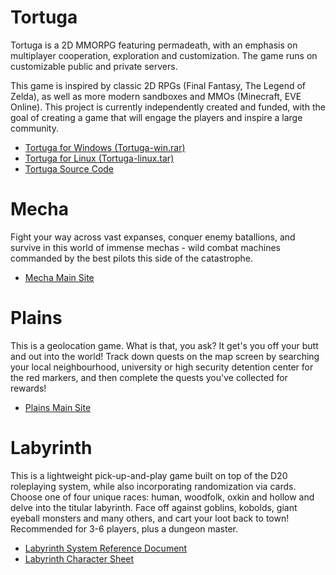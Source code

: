 Tortuga
===

Tortuga is a 2D MMORPG featuring permadeath, with an emphasis on multiplayer cooperation, exploration and customization. The game runs on customizable public and private servers.

This game is inspired by classic 2D RPGs (Final Fantasy, The Legend of Zelda), as well as more modern sandboxes and MMOs (Minecraft, EVE Online). This project is currently independently created and funded, with the goal of creating a game that will engage the players and inspire a large community.

* [Tortuga for Windows (Tortuga-win.rar)](dl/Tortuga-win.rar)
* [Tortuga for Linux (Tortuga-linux.tar)](dl/Tortuga-linux.tar)
* [Tortuga Source Code](https://github.com/Ratstail91/Tortuga)

Mecha
===

Fight your way across vast expanses, conquer enemy batallions, and survive in this world of immense mechas - wild combat machines commanded by the best pilots this side of the catastrophe.

* [Mecha Main Site](http://mecha.krgamestudios.com)

Plains
===

This is a geolocation game. What is that, you ask? It get's you off your butt and out into the world! Track down quests on the map screen by searching your local neighbourhood, university or high security detention center for the red markers, and then complete the quests you've collected for rewards!

* [Plains Main Site](https://plains.krgamestudios.com)

Labyrinth
===

This is a lightweight pick-up-and-play game built on top of the D20 roleplaying system, while also incorporating randomization via cards. Choose one of four unique races: human, woodfolk, oxkin and hollow and delve into the titular labyrinth. Face off against goblins, kobolds, giant eyeball monsters and many others, and cart your loot back to town! Recommended for 3-6 players, plus a dungeon master.

* [Labyrinth System Reference Document](dl/Labyrinth_SRD.pdf)
* [Labyrinth Character Sheet](dl/Labyrinth_Character_Sheet.pdf)

